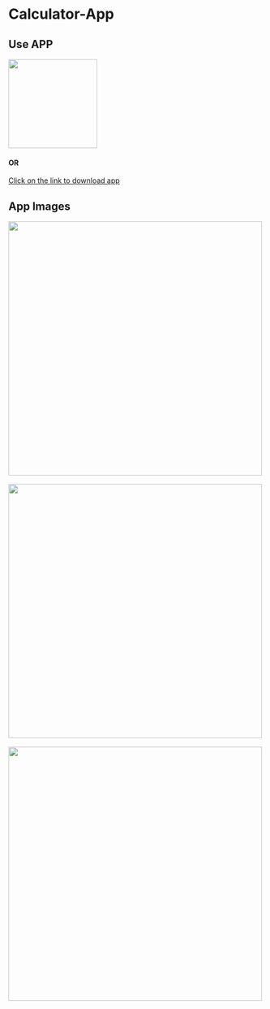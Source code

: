 # Calculator-App

## Use APP
<img src="https://user-images.githubusercontent.com/59147991/219935716-76819a0b-91e8-4d17-a9ea-d7dd756c6320.png" width="175">

#### OR

[Click on the link to download app](https://fastupload.io/i4TakhayVWpcwPK/file) 

## App Images

<p float="middle">
<kbd>
<img src="https://user-images.githubusercontent.com/59147991/219936202-16336484-222b-4ab3-957d-7429abfa16f9.jpeg" height="500">
</kbd>
&nbsp; &nbsp;
<kbd>
<img src="https://user-images.githubusercontent.com/59147991/219936209-d223bb6c-9443-4670-bb30-89038294e772.jpeg" height="500">
</kbd>
&nbsp; &nbsp;
<kbd>
<img src="https://user-images.githubusercontent.com/59147991/219936213-edab25fb-3730-44a7-93e4-9272e8c4db86.jpeg" height="500">
</kbd>
</p>

